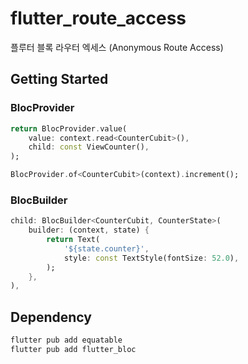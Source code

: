 # flutter_route_access

플루터 블록 라우터 엑세스 (Anonymous Route Access)

## Getting Started

### BlocProvider

```dart
return BlocProvider.value(
    value: context.read<CounterCubit>(),
    child: const ViewCounter(),
);

BlocProvider.of<CounterCubit>(context).increment();
```

### BlocBuilder

```dart
child: BlocBuilder<CounterCubit, CounterState>(
    builder: (context, state) {
        return Text(
            '${state.counter}',
            style: const TextStyle(fontSize: 52.0),
        );
    },
),
```

## Dependency

```bash
flutter pub add equatable
flutter pub add flutter_bloc
```
